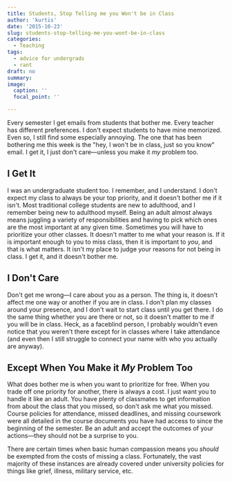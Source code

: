 ```yaml
---
title: Students, Stop Telling me you Won't be in Class
author: 'kurtis'
date: '2015-10-23'
slug: students-stop-telling-me-you-wont-be-in-class
categories:
  - Teaching
tags:
  - advice for undergrads
  - rant
draft: no
summary:
image:
  caption: ''
  focal_point: ''

---
```


Every semester I get emails from students that bother me. Every teacher has different preferences. I don't expect students to have mine memorized. Even so, I still find some especially annoying. The one that has been bothering me this week is the "hey, I won't be in class, just so you know" email. I get it, I just don't care—unless you make it *my* problem too.

## I Get It

I was an undergraduate student too. I remember, and I understand. I don't expect my class to always be your top priority, and it doesn't bother me if it isn't. Most traditional college students are new to adulthood, and I remember being new to adulthood myself. Being an adult almost always means juggling a variety of responsibilities and having to pick which ones are the most important at any given time. Sometimes you will have to prioritize your other classes. It doesn't matter to me what your reason is. If it is important enough to you to miss class, then it is important to *you*, and that is what matters. It isn't my place to judge your reasons for not being in class. I get it, and it doesn't bother me.

## I Don't Care

Don't get me wrong—I care about you as a person. The thing is, it doesn't affect me one way or another if you are in class. I don't plan my classes around your presence, and I don't wait to start class until you get there. I do the same thing whether you are there or not, so it doesn't matter to me if you will be in class. Heck, as a faceblind person, I probably wouldn't even notice that you weren't there except for in classes where I take attendance (and even then I still struggle to connect your name with who you actually are anyway).

## Except When You Make it *My* Problem Too

What does bother me is when you want to prioritize for free. When you trade off one priority for another, there is always a cost. I just want you to handle it like an adult. You have plenty of classmates to get information from about the class that you missed, so don't ask me what you missed. Course policies for attendance, missed deadlines, and missing coursework were all detailed in the course documents you have had access to since the beginning of the semester. Be an adult and accept the outcomes of your actions—they should not be a surprise to you.

There are certain times when basic human compassion means you *should* be exempted from the costs of missing a class. Fortunately, the vast majority of these instances are already covered under university policies for things like grief, illness, military service, etc.
